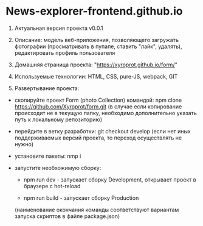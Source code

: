 # News-explorer-frontend.github.io

1. Актуальная версия проекта v0.0.1

2. Описание: модель веб-приложения, позволяющего загружать фотографии (просматривать в пупапе, ставить "лайк", удалять), редактировать профиль пользователя

3. Домашняя страница проекта: "https://xyroprot.github.io/form/"

4. Используемые технологии: HTML, CSS, pure-JS, webpack, GIT

5. Развертывание проекта:

  - скопируйте проект Form (photo Collection) командой: npm clone https://github.com/Xyroprot/form.git (в случае если копирование происходит не в текущую папку, необходимо дополнительно указать путь к локальному репозиторию)

  - перейдите в ветку разработки: git checkout develop (если нет иных поддерживаемых версий проекта, то переход осуществлять не нужно)

  - установите пакеты: nmp i

  - запустите необхожимую сборку:

    * npm run dev - запускает сборку Development, открывает проект в браузере с hot-reload

    * npm run build - запускает сборку Production

    (наименование окончания команды соответствуют вариантам запуска скриптов в файле package.json)
